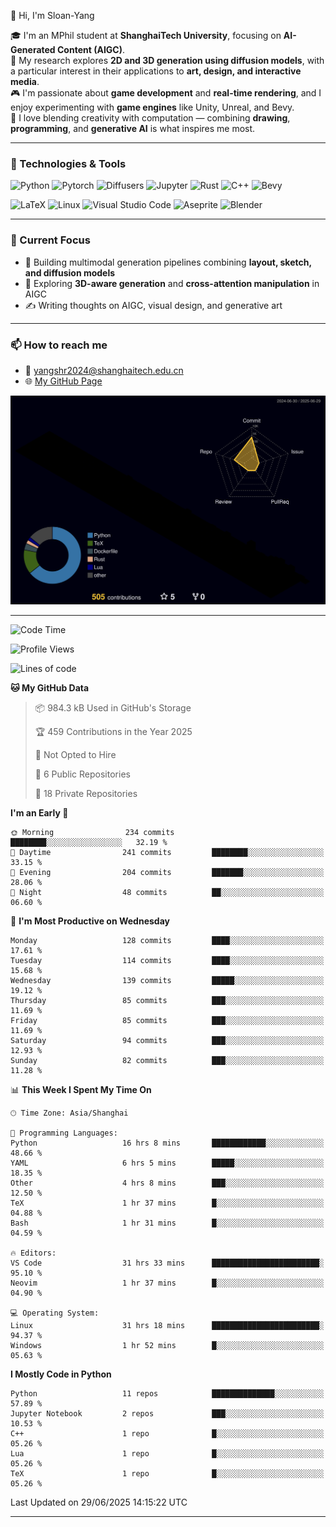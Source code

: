 👋 Hi, I'm Sloan-Yang

🎓 I'm an MPhil student at **ShanghaiTech University**, focusing on **AI-Generated Content (AIGC)**.  
🧠 My research explores **2D and 3D generation using diffusion models**, with a particular interest in their applications to **art, design, and interactive media**.  
🎮 I'm passionate about **game development** and **real-time rendering**, and I enjoy experimenting with **game engines** like Unity, Unreal, and Bevy.  
🎨 I love blending creativity with computation — combining **drawing**, **programming**, and **generative AI** is what inspires me most.

---

### 🧰 Technologies & Tools

![Python](https://img.shields.io/badge/python-%233776AB.svg?style=for-the-badge&logo=python&logoColor=white)
![Pytorch](https://img.shields.io/badge/pytorch-%23EE4C2C.svg?style=for-the-badge&logo=pytorch&logoColor=white)
![Diffusers](https://img.shields.io/badge/diffusers-HuggingFace-yellow?style=for-the-badge&logo=huggingface&logoColor=black)
![Jupyter](https://img.shields.io/badge/Jupyter-%23F37626.svg?style=for-the-badge&logo=Jupyter&logoColor=white)
![Rust](https://img.shields.io/badge/Rust-%23000000.svg?style=for-the-badge&logo=rust&logoColor=white)
![C++](https://img.shields.io/badge/C++-%2300599C.svg?style=for-the-badge&logo=c%2B%2B&logoColor=white)
![Bevy](https://img.shields.io/badge/Bevy-000000.svg?style=for-the-badge&logo=bevy&logoColor=white)

![LaTeX](https://img.shields.io/badge/LaTeX-47A141?style=for-the-badge&logo=latex&logoColor=white)
![Linux](https://img.shields.io/badge/Linux-FCC624?style=for-the-badge&logo=linux&logoColor=black)
![Visual Studio Code](https://img.shields.io/badge/VSCode-0078d7.svg?style=for-the-badge&logo=visual-studio-code&logoColor=white)
![Aseprite](https://img.shields.io/badge/Aseprite-FFFFFF?style=for-the-badge&logo=Aseprite&logoColor=%237D929E)
![Blender](https://img.shields.io/badge/Blender-F5792A?style=for-the-badge&logo=blender&logoColor=white)

---

### 🔭 Current Focus

- 🎨 Building multimodal generation pipelines combining **layout, sketch, and diffusion models**
- 🧪 Exploring **3D-aware generation** and **cross-attention manipulation** in AIGC
- ✍️ Writing thoughts on AIGC, visual design, and generative art

---

### 📫 How to reach me

- 📧 <a href="mailto:yangshr2024@shanghaitech.edu.cn">yangshr2024@shanghaitech.edu.cn</a>
- 🌐 [My GitHub Page](https://sloan-yang.github.io)  



![3D Profile](https://raw.githubusercontent.com/Sloan-Yang/Sloan-Yang/main/profile-3d-contrib/profile-night-rainbow.svg)

---


<!--START_SECTION:waka-->
![Code Time](http://img.shields.io/badge/Code%20Time-288%20hrs%201%20min-blue)

![Profile Views](http://img.shields.io/badge/Profile%20Views-4-blue)

![Lines of code](https://img.shields.io/badge/From%20Hello%20World%20I%27ve%20Written-2.0%20million%20lines%20of%20code-blue)

**🐱 My GitHub Data** 

> 📦 984.3 kB Used in GitHub's Storage 
 > 
> 🏆 459 Contributions in the Year 2025
 > 
> 🚫 Not Opted to Hire
 > 
> 📜 6 Public Repositories 
 > 
> 🔑 18 Private Repositories 
 > 
**I'm an Early 🐤** 

```text
🌞 Morning                234 commits         ████████░░░░░░░░░░░░░░░░░   32.19 % 
🌆 Daytime                241 commits         ████████░░░░░░░░░░░░░░░░░   33.15 % 
🌃 Evening                204 commits         ███████░░░░░░░░░░░░░░░░░░   28.06 % 
🌙 Night                  48 commits          ██░░░░░░░░░░░░░░░░░░░░░░░   06.60 % 
```
📅 **I'm Most Productive on Wednesday** 

```text
Monday                   128 commits         ████░░░░░░░░░░░░░░░░░░░░░   17.61 % 
Tuesday                  114 commits         ████░░░░░░░░░░░░░░░░░░░░░   15.68 % 
Wednesday                139 commits         █████░░░░░░░░░░░░░░░░░░░░   19.12 % 
Thursday                 85 commits          ███░░░░░░░░░░░░░░░░░░░░░░   11.69 % 
Friday                   85 commits          ███░░░░░░░░░░░░░░░░░░░░░░   11.69 % 
Saturday                 94 commits          ███░░░░░░░░░░░░░░░░░░░░░░   12.93 % 
Sunday                   82 commits          ███░░░░░░░░░░░░░░░░░░░░░░   11.28 % 
```


📊 **This Week I Spent My Time On** 

```text
🕑︎ Time Zone: Asia/Shanghai

💬 Programming Languages: 
Python                   16 hrs 8 mins       ████████████░░░░░░░░░░░░░   48.66 % 
YAML                     6 hrs 5 mins        █████░░░░░░░░░░░░░░░░░░░░   18.35 % 
Other                    4 hrs 8 mins        ███░░░░░░░░░░░░░░░░░░░░░░   12.50 % 
TeX                      1 hr 37 mins        █░░░░░░░░░░░░░░░░░░░░░░░░   04.88 % 
Bash                     1 hr 31 mins        █░░░░░░░░░░░░░░░░░░░░░░░░   04.59 % 

🔥 Editors: 
VS Code                  31 hrs 33 mins      ████████████████████████░   95.10 % 
Neovim                   1 hr 37 mins        █░░░░░░░░░░░░░░░░░░░░░░░░   04.90 % 

💻 Operating System: 
Linux                    31 hrs 18 mins      ████████████████████████░   94.37 % 
Windows                  1 hr 52 mins        █░░░░░░░░░░░░░░░░░░░░░░░░   05.63 % 
```

**I Mostly Code in Python** 

```text
Python                   11 repos            ██████████████░░░░░░░░░░░   57.89 % 
Jupyter Notebook         2 repos             ███░░░░░░░░░░░░░░░░░░░░░░   10.53 % 
C++                      1 repo              █░░░░░░░░░░░░░░░░░░░░░░░░   05.26 % 
Lua                      1 repo              █░░░░░░░░░░░░░░░░░░░░░░░░   05.26 % 
TeX                      1 repo              █░░░░░░░░░░░░░░░░░░░░░░░░   05.26 % 
```




 Last Updated on 29/06/2025 14:15:22 UTC
<!--END_SECTION:waka-->

---





